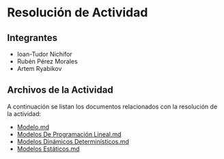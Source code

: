 # Resolución de Actividad

## Integrantes
- Ioan-Tudor Nichifor
- Rubén Pérez Morales
- Artem Ryabikov

## Archivos de la Actividad

A continuación se listan los documentos relacionados con la resolución de la actividad:

- [Modelo.md](./Modelo.md)
- [Modelos De Programación Lineal.md](./Modelos%20De%20Programación%20lineal.md)
- [Modelos Dinámicos Determinísticos.md](./Modelos%20Dinámicos%20determinísticos.md)
- [Modelos Estáticos.md](./Modelos%20Estáticos.md)
